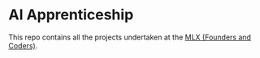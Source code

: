 # AI Apprenticeship 
This repo contains all the projects undertaken at the [MLX (Founders and Coders)](https://www.foundersandcoders.com/ml/).
